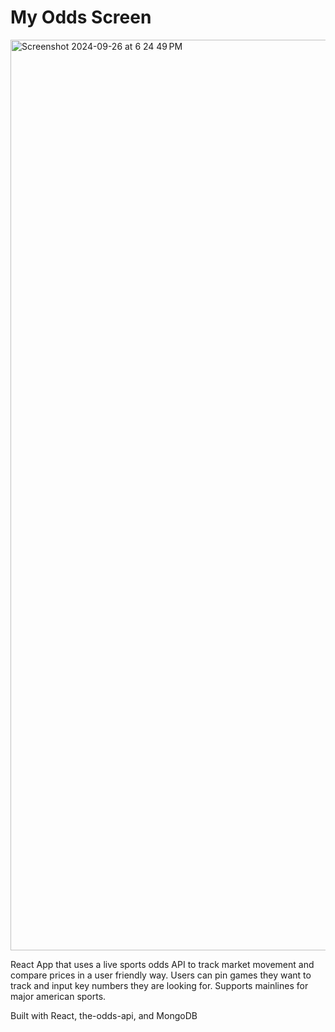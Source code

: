 # My Odds Screen

<img width="1457" alt="Screenshot 2024-09-26 at 6 24 49 PM" src="https://github.com/user-attachments/assets/09588e72-c370-4fb4-8387-4cca70f14dd2">

React App that uses a live sports odds API to track market movement and compare prices in a user friendly way. Users can pin games they want to track and input key numbers they are looking for. Supports mainlines for major american sports.

Built with React, the-odds-api, and MongoDB
